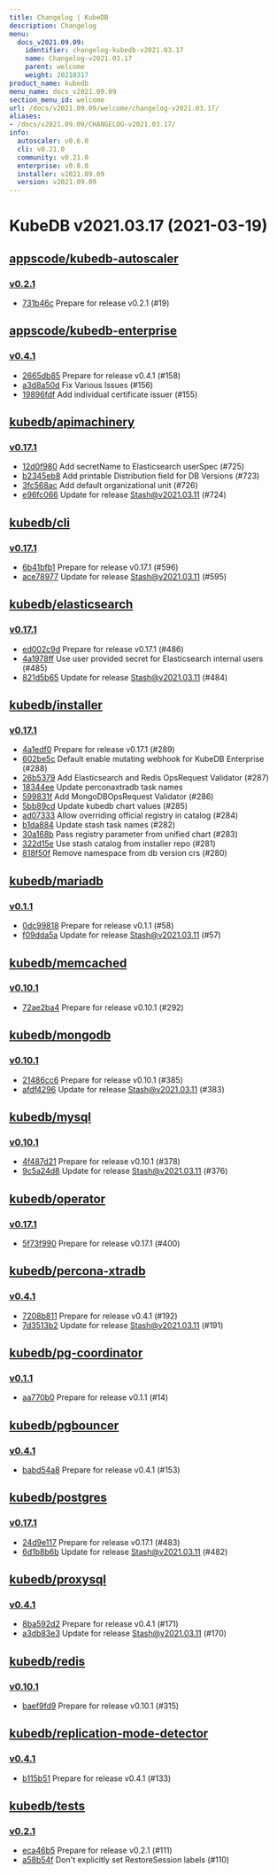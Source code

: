 ```yaml
---
title: Changelog | KubeDB
description: Changelog
menu:
  docs_v2021.09.09:
    identifier: changelog-kubedb-v2021.03.17
    name: Changelog-v2021.03.17
    parent: welcome
    weight: 20210317
product_name: kubedb
menu_name: docs_v2021.09.09
section_menu_id: welcome
url: /docs/v2021.09.09/welcome/changelog-v2021.03.17/
aliases:
- /docs/v2021.09.09/CHANGELOG-v2021.03.17/
info:
  autoscaler: v0.6.0
  cli: v0.21.0
  community: v0.21.0
  enterprise: v0.8.0
  installer: v2021.09.09
  version: v2021.09.09
---
```


# KubeDB v2021.03.17 (2021-03-19)


## [appscode/kubedb-autoscaler](https://github.com/appscode/kubedb-autoscaler)

### [v0.2.1](https://github.com/appscode/kubedb-autoscaler/releases/tag/v0.2.1)

- [731b46c](https://github.com/appscode/kubedb-autoscaler/commit/731b46c) Prepare for release v0.2.1 (#19)



## [appscode/kubedb-enterprise](https://github.com/appscode/kubedb-enterprise)

### [v0.4.1](https://github.com/appscode/kubedb-enterprise/releases/tag/v0.4.1)

- [2665db85](https://github.com/appscode/kubedb-enterprise/commit/2665db85) Prepare for release v0.4.1 (#158)
- [a3d8a50d](https://github.com/appscode/kubedb-enterprise/commit/a3d8a50d) Fix Various Issues (#156)
- [19896fdf](https://github.com/appscode/kubedb-enterprise/commit/19896fdf) Add individual certificate issuer (#155)



## [kubedb/apimachinery](https://github.com/kubedb/apimachinery)

### [v0.17.1](https://github.com/kubedb/apimachinery/releases/tag/v0.17.1)

- [12d0f980](https://github.com/kubedb/apimachinery/commit/12d0f980) Add secretName to Elasticsearch userSpec (#725)
- [b2345eb8](https://github.com/kubedb/apimachinery/commit/b2345eb8) Add printable Distribution field for DB Versions (#723)
- [3fc568ac](https://github.com/kubedb/apimachinery/commit/3fc568ac) Add default organizational unit (#726)
- [e96fc066](https://github.com/kubedb/apimachinery/commit/e96fc066) Update for release Stash@v2021.03.11 (#724)



## [kubedb/cli](https://github.com/kubedb/cli)

### [v0.17.1](https://github.com/kubedb/cli/releases/tag/v0.17.1)

- [6b41bfb1](https://github.com/kubedb/cli/commit/6b41bfb1) Prepare for release v0.17.1 (#596)
- [ace78977](https://github.com/kubedb/cli/commit/ace78977) Update for release Stash@v2021.03.11 (#595)



## [kubedb/elasticsearch](https://github.com/kubedb/elasticsearch)

### [v0.17.1](https://github.com/kubedb/elasticsearch/releases/tag/v0.17.1)

- [ed002c9d](https://github.com/kubedb/elasticsearch/commit/ed002c9d) Prepare for release v0.17.1 (#486)
- [4a1978ff](https://github.com/kubedb/elasticsearch/commit/4a1978ff) Use user provided secret for Elasticsearch internal users (#485)
- [821d5b65](https://github.com/kubedb/elasticsearch/commit/821d5b65) Update for release Stash@v2021.03.11 (#484)



## [kubedb/installer](https://github.com/kubedb/installer)

### [v0.17.1](https://github.com/kubedb/installer/releases/tag/v0.17.1)

- [4a1edf0](https://github.com/kubedb/installer/commit/4a1edf0) Prepare for release v0.17.1 (#289)
- [602be5c](https://github.com/kubedb/installer/commit/602be5c) Default enable mutating webhook for KubeDB Enterprise (#288)
- [26b5379](https://github.com/kubedb/installer/commit/26b5379) Add Elasticsearch and Redis OpsRequest Validator (#287)
- [18344ee](https://github.com/kubedb/installer/commit/18344ee) Update perconaxtradb task names
- [599831f](https://github.com/kubedb/installer/commit/599831f) Add MongoDBOpsRequest Validator (#286)
- [5bb89cd](https://github.com/kubedb/installer/commit/5bb89cd) Update kubedb chart values (#285)
- [ad07333](https://github.com/kubedb/installer/commit/ad07333) Allow overriding official registry in catalog (#284)
- [b1da884](https://github.com/kubedb/installer/commit/b1da884) Update stash task names (#282)
- [30a168b](https://github.com/kubedb/installer/commit/30a168b) Pass registry parameter from unified chart (#283)
- [322d15e](https://github.com/kubedb/installer/commit/322d15e) Use stash catalog from installer repo (#281)
- [818f50f](https://github.com/kubedb/installer/commit/818f50f) Remove namespace from db version crs (#280)



## [kubedb/mariadb](https://github.com/kubedb/mariadb)

### [v0.1.1](https://github.com/kubedb/mariadb/releases/tag/v0.1.1)

- [0dc99818](https://github.com/kubedb/mariadb/commit/0dc99818) Prepare for release v0.1.1 (#58)
- [f09dda5a](https://github.com/kubedb/mariadb/commit/f09dda5a) Update for release Stash@v2021.03.11 (#57)



## [kubedb/memcached](https://github.com/kubedb/memcached)

### [v0.10.1](https://github.com/kubedb/memcached/releases/tag/v0.10.1)

- [72ae2ba4](https://github.com/kubedb/memcached/commit/72ae2ba4) Prepare for release v0.10.1 (#292)



## [kubedb/mongodb](https://github.com/kubedb/mongodb)

### [v0.10.1](https://github.com/kubedb/mongodb/releases/tag/v0.10.1)

- [21486cc6](https://github.com/kubedb/mongodb/commit/21486cc6) Prepare for release v0.10.1 (#385)
- [afdf4296](https://github.com/kubedb/mongodb/commit/afdf4296) Update for release Stash@v2021.03.11 (#383)



## [kubedb/mysql](https://github.com/kubedb/mysql)

### [v0.10.1](https://github.com/kubedb/mysql/releases/tag/v0.10.1)

- [4f487d21](https://github.com/kubedb/mysql/commit/4f487d21) Prepare for release v0.10.1 (#378)
- [9c5a24d8](https://github.com/kubedb/mysql/commit/9c5a24d8) Update for release Stash@v2021.03.11 (#376)



## [kubedb/operator](https://github.com/kubedb/operator)

### [v0.17.1](https://github.com/kubedb/operator/releases/tag/v0.17.1)

- [5f73f990](https://github.com/kubedb/operator/commit/5f73f990) Prepare for release v0.17.1 (#400)



## [kubedb/percona-xtradb](https://github.com/kubedb/percona-xtradb)

### [v0.4.1](https://github.com/kubedb/percona-xtradb/releases/tag/v0.4.1)

- [7208b811](https://github.com/kubedb/percona-xtradb/commit/7208b811) Prepare for release v0.4.1 (#192)
- [7d3513b2](https://github.com/kubedb/percona-xtradb/commit/7d3513b2) Update for release Stash@v2021.03.11 (#191)



## [kubedb/pg-coordinator](https://github.com/kubedb/pg-coordinator)

### [v0.1.1](https://github.com/kubedb/pg-coordinator/releases/tag/v0.1.1)

- [aa770b0](https://github.com/kubedb/pg-coordinator/commit/aa770b0) Prepare for release v0.1.1 (#14)



## [kubedb/pgbouncer](https://github.com/kubedb/pgbouncer)

### [v0.4.1](https://github.com/kubedb/pgbouncer/releases/tag/v0.4.1)

- [babd54a8](https://github.com/kubedb/pgbouncer/commit/babd54a8) Prepare for release v0.4.1 (#153)



## [kubedb/postgres](https://github.com/kubedb/postgres)

### [v0.17.1](https://github.com/kubedb/postgres/releases/tag/v0.17.1)

- [24d9e117](https://github.com/kubedb/postgres/commit/24d9e117) Prepare for release v0.17.1 (#483)
- [6d1b8b6b](https://github.com/kubedb/postgres/commit/6d1b8b6b) Update for release Stash@v2021.03.11 (#482)



## [kubedb/proxysql](https://github.com/kubedb/proxysql)

### [v0.4.1](https://github.com/kubedb/proxysql/releases/tag/v0.4.1)

- [8ba592d2](https://github.com/kubedb/proxysql/commit/8ba592d2) Prepare for release v0.4.1 (#171)
- [a3db83e3](https://github.com/kubedb/proxysql/commit/a3db83e3) Update for release Stash@v2021.03.11 (#170)



## [kubedb/redis](https://github.com/kubedb/redis)

### [v0.10.1](https://github.com/kubedb/redis/releases/tag/v0.10.1)

- [baef9fd9](https://github.com/kubedb/redis/commit/baef9fd9) Prepare for release v0.10.1 (#315)



## [kubedb/replication-mode-detector](https://github.com/kubedb/replication-mode-detector)

### [v0.4.1](https://github.com/kubedb/replication-mode-detector/releases/tag/v0.4.1)

- [b115b51](https://github.com/kubedb/replication-mode-detector/commit/b115b51) Prepare for release v0.4.1 (#133)



## [kubedb/tests](https://github.com/kubedb/tests)

### [v0.2.1](https://github.com/kubedb/tests/releases/tag/v0.2.1)

- [eca46b5](https://github.com/kubedb/tests/commit/eca46b5) Prepare for release v0.2.1 (#111)
- [a58b54f](https://github.com/kubedb/tests/commit/a58b54f) Don't explicitly set RestoreSession labels (#110)




